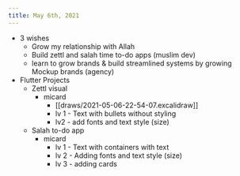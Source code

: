 ```yaml
---
title: May 6th, 2021
---
```


- 3 wishes
	- Grow my relationship with Allah
	- Build zettl and salah time to-do apps (muslim dev)
	- learn to grow brands & build streamlined systems by growing Mockup brands (agency)
- Flutter Projects
	- Zettl visual
		- micard
			- [[draws/2021-05-06-22-54-07.excalidraw]]
			- lv 1 - Text with bullets without styling
			- lv2 - add fonts and text style (size)
	- Salah to-do app
		- micard
			- lv 1 - Text with containers with text
			- lv 2 - Adding fonts and text style (size)
			- lv 3 - adding cards